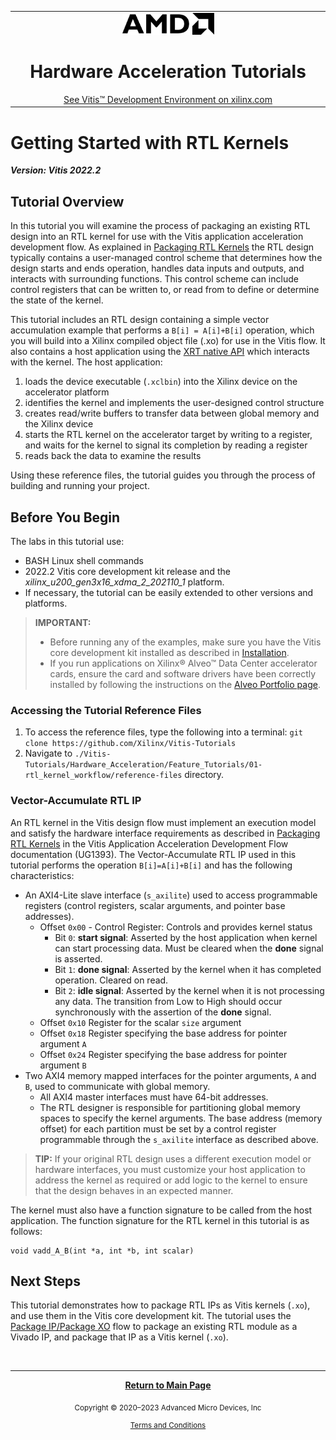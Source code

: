 <table class="sphinxhide" width="100%">
 <tr width="100%">
    <td align="center"><img src="https://raw.githubusercontent.com/Xilinx/Image-Collateral/main/xilinx-logo.png" width="30%"/><h1>Hardware Acceleration Tutorials</h1>
    <a href="https://www.xilinx.com/products/design-tools/vitis.html">See Vitis™ Development Environment on xilinx.com</a>
    </td>
 </tr>
</table>

# Getting Started with RTL Kernels

***Version: Vitis 2022.2***

## Tutorial Overview

In this tutorial you will examine the process of packaging an existing RTL design into an RTL kernel for use with the Vitis application acceleration development flow. 
As explained in [Packaging RTL Kernels](https://docs.xilinx.com/r/en-US/ug1393-vitis-application-acceleration/Packaging-RTL-Kernels) the RTL design typically contains a user-managed control scheme that determines how the design starts and ends operation, handles data inputs and outputs, and interacts with surrounding functions. This control scheme can include control registers that can be written to, or read from to define or determine the state of the kernel. 

This tutorial includes an RTL design containing a simple vector accumulation example that performs a `B[i] = A[i]+B[i]` operation, which you will build into a Xilinx compiled object file (.xo) for use in the Vitis flow. It also contains a host application using the [XRT native API](https://xilinx.github.io/XRT/master/html/xrt_native_apis.html) which interacts with the kernel. The host application:

1. loads the device executable (`.xclbin`) into the Xilinx device on the accelerator platform
2. identifies the kernel and implements the user-designed control structure
3. creates read/write buffers to transfer data between global memory and the Xilinx device
4. starts the RTL kernel on the accelerator target by writing to a register, and waits for the kernel to signal its completion by reading a register
5. reads back the data to examine the results

Using these reference files, the tutorial guides you through the process of building and running your project.

## Before You Begin

The labs in this tutorial use:

* BASH Linux shell commands
* 2022.2 Vitis core development kit release and the *xilinx_u200_gen3x16_xdma_2_202110_1* platform.
* If necessary, the tutorial can be easily extended to other versions and platforms.

>**IMPORTANT:**  
>
> * Before running any of the examples, make sure you have the Vitis core development kit installed as described in [Installation](https://docs.xilinx.com/r/en-US/ug1393-vitis-application-acceleration/Installation).
>* If you run applications on Xilinx® Alveo™ Data Center accelerator cards, ensure the card and software drivers have been correctly installed by following the instructions on the [Alveo Portfolio page](https://www.xilinx.com/products/boards-and-kits/alveo.html).

### Accessing the Tutorial Reference Files

1. To access the reference files, type the following into a terminal: `git clone https://github.com/Xilinx/Vitis-Tutorials`
2. Navigate to `./Vitis-Tutorials/Hardware_Acceleration/Feature_Tutorials/01-rtl_kernel_workflow/reference-files` directory.

### Vector-Accumulate RTL IP

An RTL kernel in the Vitis design flow must implement an execution model and satisfy the hardware interface requirements as described in [Packaging RTL Kernels](https://docs.xilinx.com/r/en-US/ug1393-vitis-application-acceleration/Packaging-RTL-Kernels) in the Vitis Application Acceleration Development Flow documentation (UG1393). The Vector-Accumulate RTL IP used in this tutorial performs the operation `B[i]=A[i]+B[i]` and has the following characteristics:

- An AXI4-Lite slave interface (`s_axilite`) used to access programmable registers (control registers, scalar arguments, and pointer base addresses).
  - Offset `0x00` - Control Register: Controls and provides kernel status
    - Bit `0`: **start signal**: Asserted by the host application when kernel can start processing data. Must be cleared when the **done** signal is asserted.
    - Bit `1`: **done signal**: Asserted by the kernel when it has completed operation. Cleared on read.
    - Bit `2`: **idle signal**: Asserted by the kernel when it is not processing any data. The transition from Low to High should occur synchronously with the assertion of the **done** signal.
  - Offset `0x10` Register for the scalar `size` argument
  - Offset `0x18` Register specifying the base address for pointer argument `A`
  - Offset `0x24` Register specifying the base address for pointer argument `B`
- Two AXI4 memory mapped interfaces for the pointer arguments, `A` and `B`, used to communicate with global memory.
    - All AXI4 master interfaces must have 64-bit addresses.
    - The RTL designer is responsible for partitioning global memory spaces to specify the kernel arguments. The base address (memory offset) for each partition must be set by a control register programmable through the `s_axilite` interface as described above.

>**TIP:** If your original RTL design uses a different execution model or hardware interfaces, you must customize your host application to address the kernel as required or add logic to the kernel to ensure that the design behaves in an expected manner.

The kernel must also have a function signature to be called from the host application. The function signature for the RTL kernel in this tutorial is as follows:

```
void vadd_A_B(int *a, int *b, int scalar)
```

## Next Steps

This tutorial demonstrates how to package RTL IPs as Vitis kernels (`.xo`), and use them in the Vitis core development kit. The tutorial uses the [Package IP/Package XO](./package_ip.md) flow to package an existing RTL module as a Vivado IP, and package that IP as a Vitis kernel (`.xo`). 

</br>
<hr/>
<p align="center" class="sphinxhide"><b><a href="/README.md">Return to Main Page</a></b></p>


<p class="sphinxhide" align="center"><sub>Copyright © 2020–2023 Advanced Micro Devices, Inc</sub></p>

<p class="sphinxhide" align="center"><sup><a href="https://www.amd.com/en/corporate/copyright">Terms and Conditions</a></sup></p>
